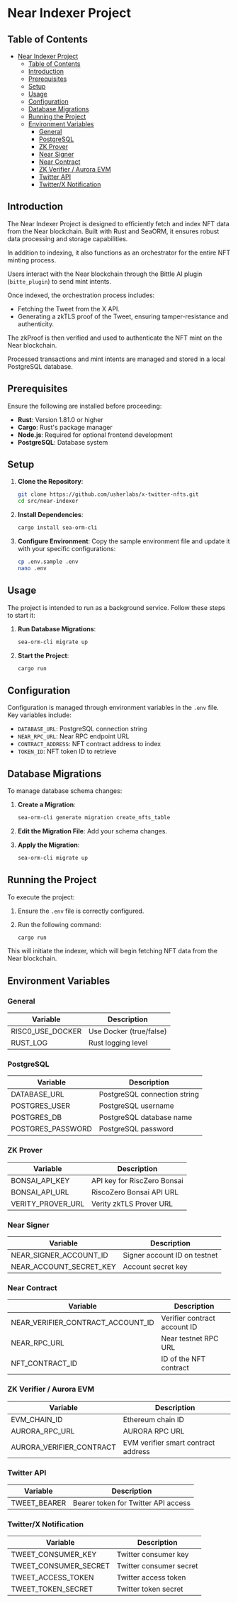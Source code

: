 # Near Indexer Project

## Table of Contents

- [Near Indexer Project](#near-indexer-project)
  - [Table of Contents](#table-of-contents)
  - [Introduction](#introduction)
  - [Prerequisites](#prerequisites)
  - [Setup](#setup)
  - [Usage](#usage)
  - [Configuration](#configuration)
  - [Database Migrations](#database-migrations)
  - [Running the Project](#running-the-project)
  - [Environment Variables](#environment-variables)
    - [General](#general)
    - [PostgreSQL](#postgresql)
    - [ZK Prover](#zk-prover)
    - [Near Signer](#near-signer)
    - [Near Contract](#near-contract)
    - [ZK Verifier / Aurora EVM](#zk-verifier--aurora-evm)
    - [Twitter API](#twitter-api)
    - [Twitter/X Notification](#twitterx-notification)

## Introduction

The Near Indexer Project is designed to efficiently fetch and index NFT data from the Near blockchain. Built with Rust and SeaORM, it ensures robust data processing and storage capabilities.

In addition to indexing, it also functions as an orchestrator for the entire NFT minting process. 

Users interact with the Near blockchain through the Bittle AI plugin (`bitte_plugin`) to send mint intents. 

Once indexed, the orchestration process includes:

- Fetching the Tweet from the X API.
- Generating a zkTLS proof of the Tweet, ensuring tamper-resistance and authenticity.

The zkProof is then verified and used to authenticate the NFT mint on the Near blockchain. 

Processed transactions and mint intents are managed and stored in a local PostgreSQL database.

## Prerequisites

Ensure the following are installed before proceeding:

- **Rust**: Version 1.81.0 or higher
- **Cargo**: Rust's package manager
- **Node.js**: Required for optional frontend development
- **PostgreSQL**: Database system

## Setup

1. **Clone the Repository**:
   
   ```bash
   git clone https://github.com/usherlabs/x-twitter-nfts.git
   cd src/near-indexer
   ```

2. **Install Dependencies**:
   
   ```bash
   cargo install sea-orm-cli
   ```

3. **Configure Environment**:
   Copy the sample environment file and update it with your specific configurations:
   
   ```bash
   cp .env.sample .env
   nano .env
   ```

## Usage

The project is intended to run as a background service. Follow these steps to start it:

1. **Run Database Migrations**:
   ```bash
   sea-orm-cli migrate up
   ```

2. **Start the Project**:
   ```bash
   cargo run
   ```

## Configuration

Configuration is managed through environment variables in the `.env` file. Key variables include:

- `DATABASE_URL`: PostgreSQL connection string
- `NEAR_RPC_URL`: Near RPC endpoint URL
- `CONTRACT_ADDRESS`: NFT contract address to index
- `TOKEN_ID`: NFT token ID to retrieve

## Database Migrations

To manage database schema changes:

1. **Create a Migration**:
   ```bash
   sea-orm-cli generate migration create_nfts_table
   ```

2. **Edit the Migration File**: Add your schema changes.

3. **Apply the Migration**:
   ```bash
   sea-orm-cli migrate up
   ```

## Running the Project

To execute the project:

1. Ensure the `.env` file is correctly configured.

2. Run the following command:
   ```bash
   cargo run
   ```

This will initiate the indexer, which will begin fetching NFT data from the Near blockchain.

## Environment Variables

### General

| Variable          | Description                        |
|-------------------|------------------------------------|
| RISC0_USE_DOCKER  | Use Docker (true/false)            |
| RUST_LOG          | Rust logging level                 |

### PostgreSQL

| Variable          | Description                        |
|-------------------|------------------------------------|
| DATABASE_URL      | PostgreSQL connection string       |
| POSTGRES_USER     | PostgreSQL username                |
| POSTGRES_DB       | PostgreSQL database name           |
| POSTGRES_PASSWORD | PostgreSQL password                |

### ZK Prover

| Variable          | Description                        |
|-------------------|------------------------------------|
| BONSAI_API_KEY    | API key for RiscZero Bonsai                 |
| BONSAI_API_URL    | RiscoZero Bonsai API URL                     |
| VERITY_PROVER_URL | Verity zkTLS Prover URL                     |

### Near Signer

| Variable                  | Description                        |
|---------------------------|------------------------------------|
| NEAR_SIGNER_ACCOUNT_ID    | Signer account ID on testnet       |
| NEAR_ACCOUNT_SECRET_KEY   | Account secret key                 |

### Near Contract

| Variable                          | Description                        |
|-----------------------------------|------------------------------------|
| NEAR_VERIFIER_CONTRACT_ACCOUNT_ID | Verifier contract account ID       |
| NEAR_RPC_URL                      | Near testnet RPC URL               |
| NFT_CONTRACT_ID                   | ID of the NFT contract             |

### ZK Verifier / Aurora EVM

| Variable                  | Description                        |
|---------------------------|------------------------------------|
| EVM_CHAIN_ID              | Ethereum chain ID                  |
| AURORA_RPC_URL            | AURORA RPC URL                     |
| AURORA_VERIFIER_CONTRACT  | EVM verifier smart contract address|

### Twitter API

| Variable                  | Description                        |
|---------------------------|------------------------------------|
| TWEET_BEARER              | Bearer token for Twitter API access|

### Twitter/X Notification

| Variable                  | Description                        |
|---------------------------|------------------------------------|
| TWEET_CONSUMER_KEY        | Twitter consumer key               |
| TWEET_CONSUMER_SECRET     | Twitter consumer secret            |
| TWEET_ACCESS_TOKEN        | Twitter access token               |
| TWEET_TOKEN_SECRET        | Twitter token secret               |

